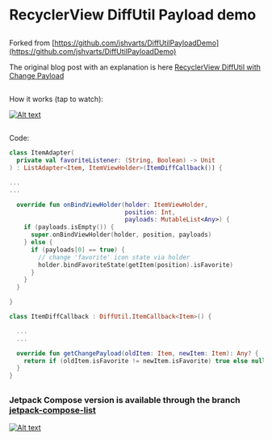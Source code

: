 # RecyclerView DiffUtil Payload demo

##
Forked from [https://github.com/jshvarts/DiffUtilPayloadDemo](https://github.com/jshvarts/DiffUtilPayloadDemo)

The original blog post with an explanation is here [RecyclerView DiffUtil with Change Payload](https://www.valueof.io/blog/recyclerview-diffutil-change-payloads)
##

How it works (tap to watch):

[![Alt text](https://img.youtube.com/vi/K-YKBO_fbO4/0.jpg)](https://youtube.com/shorts/K-YKBO_fbO4)

##

Code:
```kotlin
class ItemAdapter(
  private val favoriteListener: (String, Boolean) -> Unit
) : ListAdapter<Item, ItemViewHolder>(ItemDiffCallback()) {

...
...

  override fun onBindViewHolder(holder: ItemViewHolder,
                                position: Int,
                                payloads: MutableList<Any>) {
    if (payloads.isEmpty()) {
      super.onBindViewHolder(holder, position, payloads)
    } else {
      if (payloads[0] == true) {
        // change 'favorite' icon state via holder
        holder.bindFavoriteState(getItem(position).isFavorite)
      }
    }
  }

}
```

```kotlin
class ItemDiffCallback : DiffUtil.ItemCallback<Item>() {

  ...
  ...

  override fun getChangePayload(oldItem: Item, newItem: Item): Any? {
    return if (oldItem.isFavorite != newItem.isFavorite) true else null
  }
}

```
##

### Jetpack Compose version is available through the branch [jetpack-compose-list](https://github.com/mobiledevpro/DiffUtilPayloadDemo/tree/jetpack-compose-list)

[![Alt text](https://img.youtube.com/vi/_kznxaFi2Zo/0.jpg)](https://youtube.com/shorts/_kznxaFi2Zo)
